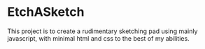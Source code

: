 # EtchASketch

This project is to create a rudimentary sketching pad using mainly javascript, with minimal html and css to the best of my abilities.